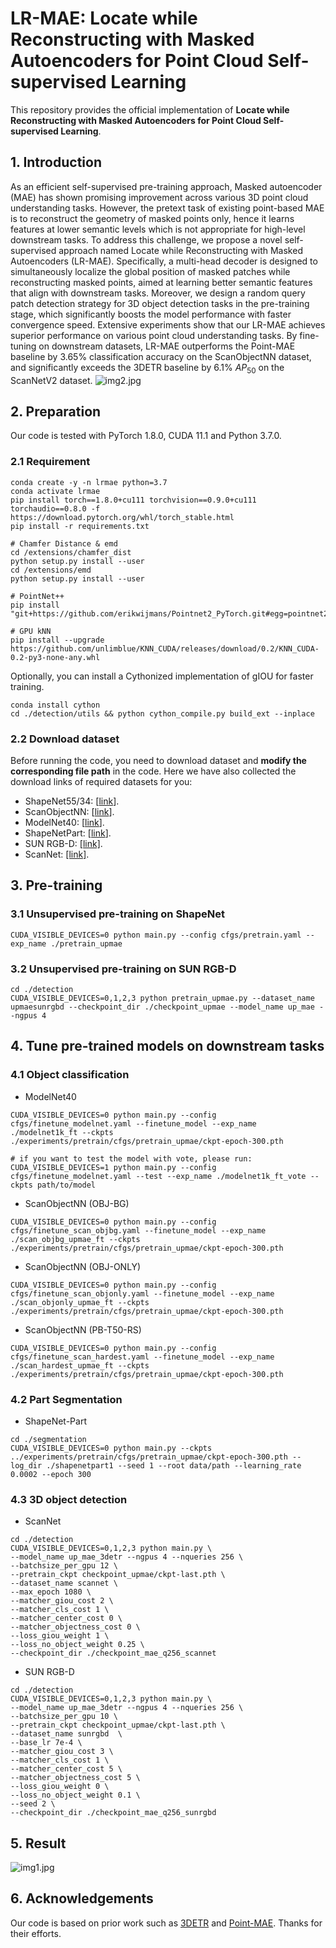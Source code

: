 # LR-MAE: Locate while Reconstructing with Masked Autoencoders for Point Cloud Self-supervised Learning

This repository provides the official implementation of **Locate while Reconstructing with Masked Autoencoders for Point Cloud Self-supervised Learning**.

## 1. Introduction

As an efficient self-supervised pre-training approach, Masked autoencoder (MAE) has shown promising improvement across various 3D point cloud understanding tasks. However, the pretext task of existing point-based MAE is to reconstruct the geometry of masked points only, hence it learns features at lower semantic levels which is not appropriate for high-level downstream tasks. To address this challenge, we propose a novel self-supervised approach named Locate while Reconstructing with Masked Autoencoders (LR-MAE). Specifically, a multi-head decoder is designed to simultaneously localize the global position of masked patches while reconstructing masked points, aimed at learning better semantic features that align with downstream tasks. Moreover, we design a random query patch detection strategy for 3D object detection tasks in the pre-training stage, which significantly boosts the model performance with faster convergence speed. Extensive experiments show that our LR-MAE achieves superior performance on various point cloud understanding tasks. By fine-tuning on downstream datasets, LR-MAE outperforms the Point-MAE baseline by 3.65% classification accuracy  on the ScanObjectNN dataset, and significantly exceeds the 3DETR baseline by 6.1\% $AP_{50}$ on the ScanNetV2 dataset.
![img2.jpg](figure/model.jpg)

## 2. Preparation
Our code is tested with PyTorch 1.8.0, CUDA 11.1 and Python 3.7.0. 
### 2.1 Requirement
```
conda create -y -n lrmae python=3.7
conda activate lrmae
pip install torch==1.8.0+cu111 torchvision==0.9.0+cu111 torchaudio==0.8.0 -f https://download.pytorch.org/whl/torch_stable.html
pip install -r requirements.txt

# Chamfer Distance & emd
cd /extensions/chamfer_dist
python setup.py install --user
cd /extensions/emd
python setup.py install --user

# PointNet++
pip install "git+https://github.com/erikwijmans/Pointnet2_PyTorch.git#egg=pointnet2_ops&subdirectory=pointnet2_ops_lib"

# GPU kNN
pip install --upgrade https://github.com/unlimblue/KNN_CUDA/releases/download/0.2/KNN_CUDA-0.2-py3-none-any.whl
```
Optionally, you can install a Cythonized implementation of gIOU for faster training.
```
conda install cython
cd ./detection/utils && python cython_compile.py build_ext --inplace
```

### 2.2 Download dataset
Before running the code, you need to download dataset and **modify the corresponding file path** in the code.
Here we have also collected the download links of required datasets for you:
- ShapeNet55/34: [[link](https://github.com/lulutang0608/Point-BERT/blob/49e2c7407d351ce8fe65764bbddd5d9c0e0a4c52/DATASET.md)].
- ScanObjectNN: [[link](https://hkust-vgd.github.io/scanobjectnn/)].
- ModelNet40: [[link](https://github.com/lulutang0608/Point-BERT/blob/49e2c7407d351ce8fe65764bbddd5d9c0e0a4c52/DATASET.md)].
- ShapeNetPart: [[link](https://shapenet.cs.stanford.edu/media/shapenetcore_partanno_segmentation_benchmark_v0_normal.zip)].
- SUN RGB-D: [[link]](https://github.com/facebookresearch/votenet/tree/main/sunrgbd).
- ScanNet: [[link]](https://github.com/facebookresearch/votenet/tree/main/scannet).

## 3. Pre-training
### 3.1 Unsupervised pre-training on ShapeNet
```
CUDA_VISIBLE_DEVICES=0 python main.py --config cfgs/pretrain.yaml --exp_name ./pretrain_upmae
```

### 3.2 Unsupervised pre-training on SUN RGB-D
```
cd ./detection
CUDA_VISIBLE_DEVICES=0,1,2,3 python pretrain_upmae.py --dataset_name upmaesunrgbd --checkpoint_dir ./checkpoint_upmae --model_name up_mae --ngpus 4
```
## 4. Tune pre-trained models on downstream tasks
### 4.1 Object classification
- ModelNet40
```
CUDA_VISIBLE_DEVICES=0 python main.py --config cfgs/finetune_modelnet.yaml --finetune_model --exp_name ./modelnet1k_ft --ckpts ./experiments/pretrain/cfgs/pretrain_upmae/ckpt-epoch-300.pth

# if you want to test the model with vote, please run:
CUDA_VISIBLE_DEVICES=1 python main.py --config cfgs/finetune_modelnet.yaml --test --exp_name ./modelnet1k_ft_vote --ckpts path/to/model
```
- ScanObjectNN (OBJ-BG)
```
CUDA_VISIBLE_DEVICES=0 python main.py --config cfgs/finetune_scan_objbg.yaml --finetune_model --exp_name ./scan_objbg_upmae_ft --ckpts ./experiments/pretrain/cfgs/pretrain_upmae/ckpt-epoch-300.pth
```
- ScanObjectNN (OBJ-ONLY)
```
CUDA_VISIBLE_DEVICES=0 python main.py --config cfgs/finetune_scan_objonly.yaml --finetune_model --exp_name ./scan_objonly_upmae_ft --ckpts ./experiments/pretrain/cfgs/pretrain_upmae/ckpt-epoch-300.pth
```
- ScanObjectNN (PB-T50-RS)
```
CUDA_VISIBLE_DEVICES=0 python main.py --config cfgs/finetune_scan_hardest.yaml --finetune_model --exp_name ./scan_hardest_upmae_ft --ckpts ./experiments/pretrain/cfgs/pretrain_upmae/ckpt-epoch-300.pth
```
### 4.2 Part Segmentation 
- ShapeNet-Part
```
cd ./segmentation
CUDA_VISIBLE_DEVICES=0 python main.py --ckpts ../experiments/pretrain/cfgs/pretrain_upmae/ckpt-epoch-300.pth --log_dir ./shapenetpart1 --seed 1 --root data/path --learning_rate 0.0002 --epoch 300
```
### 4.3 3D object detection
- ScanNet
```
cd ./detection
CUDA_VISIBLE_DEVICES=0,1,2,3 python main.py \
--model_name up_mae_3detr --ngpus 4 --nqueries 256 \
--batchsize_per_gpu 12 \
--pretrain_ckpt checkpoint_upmae/ckpt-last.pth \
--dataset_name scannet \
--max_epoch 1080 \
--matcher_giou_cost 2 \
--matcher_cls_cost 1 \
--matcher_center_cost 0 \
--matcher_objectness_cost 0 \
--loss_giou_weight 1 \
--loss_no_object_weight 0.25 \
--checkpoint_dir ./checkpoint_mae_q256_scannet
```
- SUN RGB-D
```
cd ./detection
CUDA_VISIBLE_DEVICES=0,1,2,3 python main.py \
--model_name up_mae_3detr --ngpus 4 --nqueries 256 \
--batchsize_per_gpu 10 \
--pretrain_ckpt checkpoint_upmae/ckpt-last.pth \
--dataset_name sunrgbd  \
--base_lr 7e-4 \
--matcher_giou_cost 3 \
--matcher_cls_cost 1 \
--matcher_center_cost 5 \
--matcher_objectness_cost 5 \
--loss_giou_weight 0 \
--loss_no_object_weight 0.1 \
--seed 2 \
--checkpoint_dir ./checkpoint_mae_q256_sunrgbd
```

## 5. Result
![img1.jpg](figure/result.jpg)


## 6. Acknowledgements
Our code is based on prior work such as [3DETR](https://github.com/facebookresearch/3detr) and [Point-MAE](https://github.com/Pang-Yatian/Point-MAE). Thanks for their efforts.

